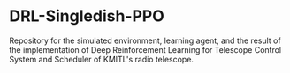 # DRL-Singledish-PPO
Repository for the simulated environment, learning agent, and the result of the implementation of Deep Reinforcement Learning for Telescope Control System and Scheduler of KMITL's radio telescope. 
